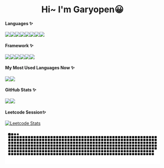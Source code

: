 <h1 align="center"> Hi~ I'm Garyopen😀 </h1>

#### Languages ✨
<div style="display: flex; flex-direction: row;">
  <img class="img" src="https://img.shields.io/badge/C-00599C?style=for-the-badge&logo=c&logoColor=white" />
  <img class="img" src="https://img.shields.io/badge/Java-ED8B00?style=for-the-badge&logo=java&logoColor=white" />
  <img class="img" src="https://img.shields.io/badge/Python-3776AB?style=for-the-badge&logo=python&logoColor=white" />
  <img class="img" src="https://img.shields.io/badge/JavaScript-323330?style=for-the-badge&logo=javascript&logoColor=F7DF1E" />
  <img class="img" src="https://img.shields.io/badge/PHP-777BB4?style=for-the-badge&logo=php&logoColor=white" />
  <img class="img" src="https://img.shields.io/badge/C%23-239120?style=for-the-badge&logo=c-sharp&logoColor=white" />
  <img class="img" src="https://img.shields.io/badge/HTML5-E34F26?style=for-the-badge&logo=html5&logoColor=white" />
  <img class="img" src="https://img.shields.io/badge/CSS3-1572B6?style=for-the-badge&logo=css3&logoColor=white" />
</div>

#### Framework ✨
<div style="display: flex; flex-direction: row;">
  <img class="img" src="https://img.shields.io/badge/Django-092E20?style=for-the-badge&logo=django&logoColor=white" />
  <img class="img" src="https://img.shields.io/badge/Express.js-404D59?style=for-the-badge" />
  <img class="img" src="https://img.shields.io/badge/React-20232A?style=for-the-badge&logo=react&logoColor=61DAFB" />
  <img class="img" src="https://img.shields.io/badge/Vue.js-35495E?style=for-the-badge&logo=vue.js&logoColor=4FC08D" />
  <img class="img" src="https://img.shields.io/badge/Bootstrap-563D7C?style=for-the-badge&logo=bootstrap&logoColor=white" />
  <img class="img" src="https://img.shields.io/badge/Material--UI-0081CB?style=for-the-badge&logo=MUI&logoColor=white" />
</div>

#### My Most Used Languages Now ✨

<div style="display: flex; flex-direction: row;">
 <img class="img" src="https://github-readme-stats.vercel.app/api/top-langs/?username=garyopen1876&theme=dark&layout=compact" />
 <img class="img" src="https://user-images.githubusercontent.com/32414355/177374786-f1bc2219-8dd6-447f-9823-54172f35d19b.png" />
</div>

#### GitHub Stats ✨

<div style="display: flex; flex-direction: row;">
 <img class="img" src="https://github-readme-stats.vercel.app/api?username=garyopen1876&show_icons=true&theme=dark&count_private=true" />
 <img class="img" src="https://user-images.githubusercontent.com/32414355/177451665-0dad2357-5652-4df4-abde-b68dbace49e3.png" />
</div>

#### Leetcode Session✨
[![Leetcode Stats](https://leetcard.jacoblin.cool/garyopen1876)](https://leetcode.com/JacobLinCool)

<picture>
  <source media="(prefers-color-scheme: dark)" srcset="https://raw.githubusercontent.com/garyopen1876/garyopen1876/snk/github-contribution-grid-snake-dark.svg">
  <source media="(prefers-color-scheme: light)" srcset="https://raw.githubusercontent.com/garyopen1876/garyopen1876/snk/github-contribution-grid-snake.svg">
  <img alt="github contribution grid snake animation" src="https://raw.githubusercontent.com/garyopen1876/garyopen1876/snk/github-contribution-grid-snake.svg">
</picture>

